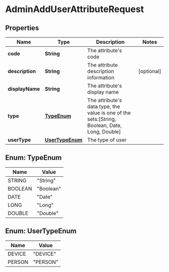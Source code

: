 # AdminAddUserAttributeRequest

## Properties
Name | Type | Description | Notes
------------ | ------------- | ------------- | -------------
**code** | **String** | The attribute&#x27;s code | 
**description** | **String** | The attribute description information |  [optional]
**displayName** | **String** | The attribute&#x27;s display name | 
**type** | [**TypeEnum**](#TypeEnum) | The attribute&#x27;s data type, the value is one of the sets:[String, Boolean, Date, Long, Double] | 
**userType** | [**UserTypeEnum**](#UserTypeEnum) | The type of user | 

<a name="TypeEnum"></a>
## Enum: TypeEnum
Name | Value
---- | -----
STRING | &quot;String&quot;
BOOLEAN | &quot;Boolean&quot;
DATE | &quot;Date&quot;
LONG | &quot;Long&quot;
DOUBLE | &quot;Double&quot;

<a name="UserTypeEnum"></a>
## Enum: UserTypeEnum
Name | Value
---- | -----
DEVICE | &quot;DEVICE&quot;
PERSON | &quot;PERSON&quot;
